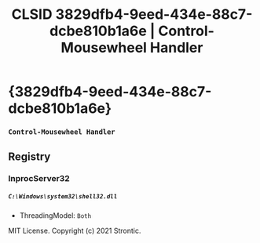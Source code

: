 ﻿---
title: "CLSID 3829dfb4-9eed-434e-88c7-dcbe810b1a6e | Control-Mousewheel Handler"
excerpt: What is COM-Object CLSID 3829dfb4-9eed-434e-88c7-dcbe810b1a6e?
---

# {3829dfb4-9eed-434e-88c7-dcbe810b1a6e}

### `Control-Mousewheel Handler`

## Registry


### InprocServer32

##### `C:\Windows\system32\shell32.dll`
* ThreadingModel: `Both`

MIT License. Copyright (c) 2021 Strontic.


